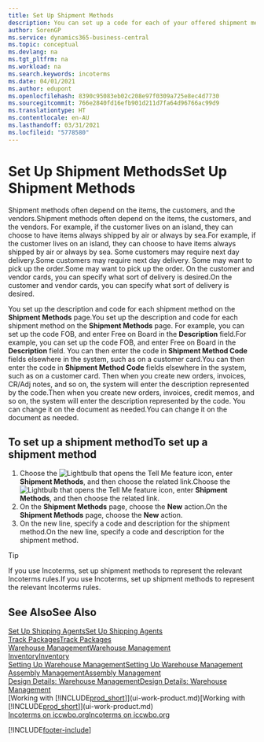 ```yaml
---
title: Set Up Shipment Methods
description: You can set up a code for each of your offered shipment methods, and enter information about them.
author: SorenGP
ms.service: dynamics365-business-central
ms.topic: conceptual
ms.devlang: na
ms.tgt_pltfrm: na
ms.workload: na
ms.search.keywords: incoterms
ms.date: 04/01/2021
ms.author: edupont
ms.openlocfilehash: 8390c95083eb02c208e97f0309a725e8ec4d7730
ms.sourcegitcommit: 766e2840fd16efb901d211d7fa64d96766ac99d9
ms.translationtype: HT
ms.contentlocale: en-AU
ms.lasthandoff: 03/31/2021
ms.locfileid: "5778580"
---
```

# <a name="set-up-shipment-methods"></a><span data-ttu-id="64372-103">Set Up Shipment Methods</span><span class="sxs-lookup"><span data-stu-id="64372-103">Set Up Shipment Methods</span></span>

<span data-ttu-id="64372-104">Shipment methods often depend on the items, the customers, and the vendors.</span><span class="sxs-lookup"><span data-stu-id="64372-104">Shipment methods often depend on the items, the customers, and the vendors.</span></span> <span data-ttu-id="64372-105">For example, if the customer lives on an island, they can choose to have items always shipped by air or always by sea.</span><span class="sxs-lookup"><span data-stu-id="64372-105">For example, if the customer lives on an island, they can choose to have items always shipped by air or always by sea.</span></span> <span data-ttu-id="64372-106">Some customers may require next day delivery.</span><span class="sxs-lookup"><span data-stu-id="64372-106">Some customers may require next day delivery.</span></span> <span data-ttu-id="64372-107">Some may want to pick up the order.</span><span class="sxs-lookup"><span data-stu-id="64372-107">Some may want to pick up the order.</span></span> <span data-ttu-id="64372-108">On the customer and vendor cards, you can specify what sort of delivery is desired.</span><span class="sxs-lookup"><span data-stu-id="64372-108">On the customer and vendor cards, you can specify what sort of delivery is desired.</span></span>

<span data-ttu-id="64372-109">You set up the description and code for each shipment method on the **Shipment Methods** page.</span><span class="sxs-lookup"><span data-stu-id="64372-109">You set up the description and code for each shipment method on the **Shipment Methods** page.</span></span> <span data-ttu-id="64372-110">For example, you can set up the code FOB, and enter Free on Board in the **Description** field.</span><span class="sxs-lookup"><span data-stu-id="64372-110">For example, you can set up the code FOB, and enter Free on Board in the **Description** field.</span></span> <span data-ttu-id="64372-111">You can then enter the code in **Shipment Method Code** fields elsewhere in the system, such as on a customer card.</span><span class="sxs-lookup"><span data-stu-id="64372-111">You can then enter the code in **Shipment Method Code** fields elsewhere in the system, such as on a customer card.</span></span> <span data-ttu-id="64372-112">Then when you create new orders, invoices, CR/Adj notes, and so on, the system will enter the description represented by the code.</span><span class="sxs-lookup"><span data-stu-id="64372-112">Then when you create new orders, invoices, credit memos, and so on, the system will enter the description represented by the code.</span></span> <span data-ttu-id="64372-113">You can change it on the document as needed.</span><span class="sxs-lookup"><span data-stu-id="64372-113">You can change it on the document as needed.</span></span>

## <a name="to-set-up-a-shipment-method"></a><span data-ttu-id="64372-114">To set up a shipment method</span><span class="sxs-lookup"><span data-stu-id="64372-114">To set up a shipment method</span></span>

1. <span data-ttu-id="64372-115">Choose the ![Lightbulb that opens the Tell Me feature](media/ui-search/search_small.png "Tell me what you want to do") icon, enter **Shipment Methods**, and then choose the related link.</span><span class="sxs-lookup"><span data-stu-id="64372-115">Choose the ![Lightbulb that opens the Tell Me feature](media/ui-search/search_small.png "Tell me what you want to do") icon, enter **Shipment Methods**, and then choose the related link.</span></span>
2. <span data-ttu-id="64372-116">On the **Shipment Methods** page, choose the **New** action.</span><span class="sxs-lookup"><span data-stu-id="64372-116">On the **Shipment Methods** page, choose the **New** action.</span></span>
3. <span data-ttu-id="64372-117">On the new line, specify a code and description for the shipment method.</span><span class="sxs-lookup"><span data-stu-id="64372-117">On the new line, specify a code and description for the shipment method.</span></span>

> [!TIP]
> <span data-ttu-id="64372-118">If you use Incoterms, set up shipment methods to represent the relevant Incoterms rules.</span><span class="sxs-lookup"><span data-stu-id="64372-118">If you use Incoterms, set up shipment methods to represent the relevant Incoterms rules.</span></span>  

## <a name="see-also"></a><span data-ttu-id="64372-119">See Also</span><span class="sxs-lookup"><span data-stu-id="64372-119">See Also</span></span>

[<span data-ttu-id="64372-120">Set Up Shipping Agents</span><span class="sxs-lookup"><span data-stu-id="64372-120">Set Up Shipping Agents</span></span>](sales-how-to-set-up-shipping-agents.md)  
[<span data-ttu-id="64372-121">Track Packages</span><span class="sxs-lookup"><span data-stu-id="64372-121">Track Packages</span></span>](sales-how-track-packages.md)  
[<span data-ttu-id="64372-122">Warehouse Management</span><span class="sxs-lookup"><span data-stu-id="64372-122">Warehouse Management</span></span>](warehouse-manage-warehouse.md)  
[<span data-ttu-id="64372-123">Inventory</span><span class="sxs-lookup"><span data-stu-id="64372-123">Inventory</span></span>](inventory-manage-inventory.md)  
[<span data-ttu-id="64372-124">Setting Up Warehouse Management</span><span class="sxs-lookup"><span data-stu-id="64372-124">Setting Up Warehouse Management</span></span>](warehouse-setup-warehouse.md)  
[<span data-ttu-id="64372-125">Assembly Management</span><span class="sxs-lookup"><span data-stu-id="64372-125">Assembly Management</span></span>](assembly-assemble-items.md)  
[<span data-ttu-id="64372-126">Design Details: Warehouse Management</span><span class="sxs-lookup"><span data-stu-id="64372-126">Design Details: Warehouse Management</span></span>](design-details-warehouse-management.md)  
<span data-ttu-id="64372-127">[Working with [!INCLUDE[prod_short](includes/prod_short.md)]](ui-work-product.md)</span><span class="sxs-lookup"><span data-stu-id="64372-127">[Working with [!INCLUDE[prod_short](includes/prod_short.md)]](ui-work-product.md)</span></span>  
[<span data-ttu-id="64372-128">Incoterms on iccwbo.org</span><span class="sxs-lookup"><span data-stu-id="64372-128">Incoterms on iccwbo.org</span></span>](https://iccwbo.org/resources-for-business/incoterms-rules)  

[!INCLUDE[footer-include](includes/footer-banner.md)]